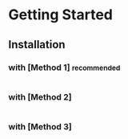 # Getting Started

## Installation

<!-- Examples -->
### with [Method 1] <small>recommended</small>

```shell

```

### with [Method 2]

```shell

```

### with [Method 3]

```shell

```
